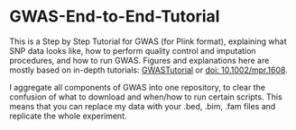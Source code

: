 # GWAS-End-to-End-Tutorial
This is a Step by Step Tutorial for GWAS (for Plink format), explaining what SNP data looks like, how to perform quality control and imputation procedures, and how to run GWAS.
Figures and explanations here are mostly based on in-depth tutorials: [GWASTutorial](https://cloufield.github.io/GWASTutorial) or [doi: 10.1002/mpr.1608](https://pmc.ncbi.nlm.nih.gov/articles/PMC6001694/). 

I aggregate all components of GWAS into one repository, to clear the confusion of what to download and when/how to run certain scripts. This means that you can replace my data with your .bed, .bim, .fam files and replicate the whole experiment. 

## 


